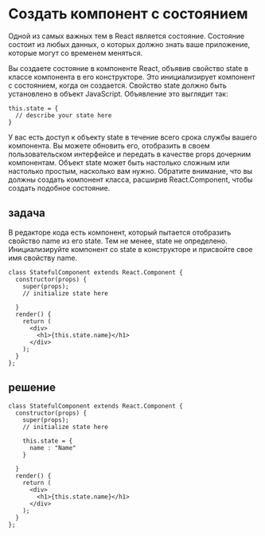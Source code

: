 # Создать компонент с состоянием

Одной из самых важных тем в React является состояние. Состояние состоит из любых данных, о которых должно знать ваше приложение, которые могут со временем меняться.

Вы создаете состояние в компоненте React, объявив свойство state в классе компонента в его конструкторе. Это инициализирует компонент с состоянием, когда он создается. Свойство state должно быть установлено в объект JavaScript. Объявление это выглядит так:

```
this.state = {
  // describe your state here
}
```
У вас есть доступ к объекту state в течение всего срока службы вашего компонента. Вы можете обновить его, отобразить в своем пользовательском интерфейсе и передать в качестве props  дочерним компонентам. Объект state может быть настолько сложным или настолько простым, насколько вам нужно. Обратите внимание, что вы должны создать компонент класса, расширив React.Component, чтобы создать подобное состояние.

## задача

В редакторе кода есть компонент, который пытается отобразить свойство name из его state. Тем не менее, state не определено. Инициализируйте компонент сo state в конструкторе и присвойте свое имя свойству name.

```
class StatefulComponent extends React.Component {
  constructor(props) {
    super(props);
    // initialize state here

  }
  render() {
    return (
      <div>
        <h1>{this.state.name}</h1>
      </div>
    );
  }
};
```

## решение

```
class StatefulComponent extends React.Component {
  constructor(props) {
    super(props);
    // initialize state here
    
    this.state = {
      name : "Name"
    }

  }
  render() {
    return (
      <div>
        <h1>{this.state.name}</h1>
      </div>
    );
  }
};
```